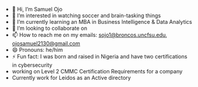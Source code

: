 - 👋 Hi, I’m Samuel Ojo
- 👀 I’m interested in watching soccer and brain-tasking things
- 🌱 I’m currently learning an MBA in Business Intelligence & Data Analytics
- 💞️ I’m looking to collaborate on 
- 📫 How to reach me on my emails: sojo1@broncos.uncfsu.edu, ojosamuel2130@gmail.com
- 😄 Pronouns: he/him
- ⚡ Fun fact: I was born and raised in Nigeria and have two certifications in cybersecurity
- working on Level 2 CMMC Certification Requirements for a company
-  Currently work for Leidos as an Active directory 
<!---
Haywhy94/Haywhy94 is a ✨ special ✨ repository because its `README.md` (this file) appears on your GitHub profile.
You can click the Preview link to take a look at your changes.
--->
